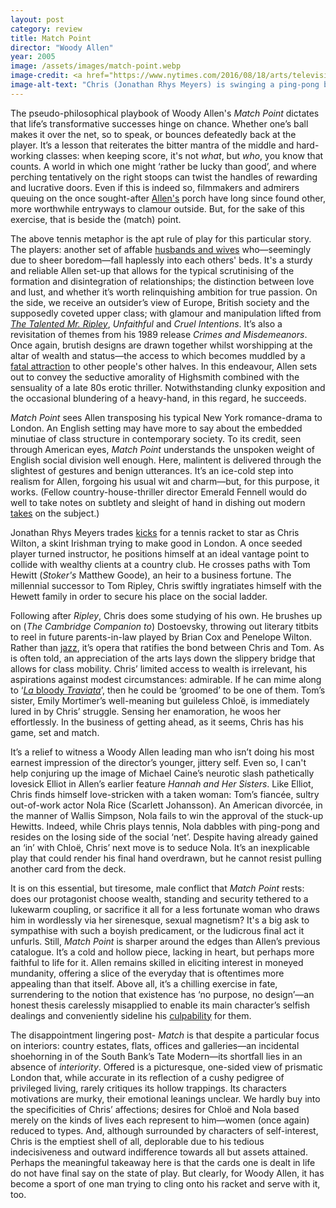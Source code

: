 ```yaml
---
layout: post
category: review
title: Match Point
director: "Woody Allen"
year: 2005
image: /assets/images/match-point.webp
image-credit: <a href="https://www.nytimes.com/2016/08/18/arts/television/whats-on-tv-thursday-unfaithful-and-usain-bolt-in-rio.html">DreamWorks</a>
image-alt-text: "Chris (Jonathan Rhys Meyers) is swinging a ping-pong bat with his right arm, demonstrating to Nola (Scarlett Johansson) how to play, whilst holding her around the waist with the other. Meanwhile, she gazes at him seductively."
---
```


The pseudo-philosophical playbook of Woody Allen's _Match Point_ dictates that life’s transformative successes hinge on chance. Whether one’s ball makes it over the net, so to speak, or bounces defeatedly back at the player. It’s a lesson that reiterates the bitter mantra of the middle and hard-working classes: when keeping score, it's not _what_, but _who_, you know that counts. A world in which one might ‘rather be lucky than good’, and where perching tentatively on the right stoops can twist the handles of rewarding and lucrative doors. Even if this is indeed so, filmmakers and admirers queuing on the once sought-after [Allen's](https://www.nytimes.com/2018/01/31/movies/woody-allen.html) porch have long since found other, more worthwhile entryways to clamour outside. But, for the sake of this exercise, that is beside the (match) point.

The above tennis metaphor is the apt rule of play for this particular story. The players: another set of affable [husbands and wives](https://www.nytimes.com/1992/09/18/movies/review-film-husbands-and-wives-fact-fiction-it-doesn-t-matter.html) who—seemingly due to sheer boredom—fall haplessly into each others' beds. It's a sturdy and reliable Allen set-up that allows for the typical scrutinising of the formation and disintegration of relationships; the distinction between love and lust, and whether it’s worth relinquishing ambition for true passion. On the side, we receive an outsider’s view of Europe, British society and the supposedly coveted upper class; with glamour and manipulation lifted from _[The Talented Mr. Ripley](https://www.zoedowney.com/the-talented-mr-ripley/)_, _Unfaithful_ and _Cruel Intentions_. It’s also a revisitation of themes from his 1989 release _Crimes and Misdemeanors_. Once again, brutish designs are drawn together whilst worshipping at the altar of wealth and status—the access to which becomes muddled by a [fatal attraction](https://www.rogerebert.com/reviews/fatal-attraction-1987) to other people's other halves. In this endeavour, Allen sets out to convey the seductive amorality of Highsmith combined with the sensuality of a late 80s erotic thriller. Notwithstanding clunky exposition and the occasional blundering of a heavy-hand, in this regard, he succeeds.

_Match Point_ sees Allen transposing his typical New York romance-drama to London. An English setting may have more to say about the embedded minutiae of class structure in contemporary society. To its credit, seen through American eyes, _Match Point_ understands the unspoken weight of English social division well enough. Here, malintent is delivered through the slightest of gestures and benign utterances. It’s an ice-cold step into realism for Allen, forgoing his usual wit and charm—but, for this purpose, it works. (Fellow country-house-thriller director Emerald Fennell would do well to take notes on subtlety and sleight of hand in dishing out modern [takes](https://www.rogerebert.com/reviews/saltburn-movie-review-2023) on the subject.)

Jonathan Rhys Meyers trades [kicks](https://en.wikipedia.org/wiki/Bend_It_Like_Beckham) for a tennis racket to star as Chris Wilton, a skint Irishman trying to make good in London. A once seeded player turned instructor, he positions himself at an ideal vantage point to collide with wealthy clients at a country club. He crosses paths with Tom Hewitt (_Stoker's_ Matthew Goode), an heir to a business fortune. The millennial successor to Tom Ripley, Chris swiftly ingratiates himself with the Hewett family in order to secure his place on the social ladder.

Following after _Ripley_, Chris does some studying of his own. He brushes up on (_The Cambridge Companion to_) Dostoevsky, throwing out literary titbits to reel in future parents-in-law played by Brian Cox and Penelope Wilton. Rather than [jazz](https://www.youtube.com/watch?v=mT-fOr29OfA&t=1s&ab_channel=TomasvdB), it’s opera that ratifies the bond between Chris and Tom. As is often told, an appreciation of the arts lays down the slippery bridge that allows for class mobility. Chris’ limited access to wealth is irrelevant, his aspirations against modest circumstances: admirable. If he can mime along to ‘[_La_ bloody _Traviata_](https://en.wikipedia.org/wiki/La_traviata)’, then he could be ‘groomed’ to be one of them. Tom’s sister, Emily Mortimer’s well-meaning but guileless Chloë, is immediately lured in by Chris’ struggle. Sensing her enamoration, he woos her effortlessly. In the business of getting ahead, as it seems, Chris has his game, set and match.

It’s a relief to witness a Woody Allen leading man who isn’t doing his most earnest impression of the director’s younger, jittery self. Even so, I can't help conjuring up the image of Michael Caine’s neurotic slash pathetically lovesick Elliot in Allen’s earlier feature _Hannah and Her Sisters_. Like Elliot, Chris finds himself love-stricken with a taken woman: Tom’s fiancée, sultry out-of-work actor Nola Rice (Scarlett Johansson). An American divorcée, in the manner of Wallis Simpson, Nola fails to win the approval of the stuck-up Hewitts. Indeed, while Chris plays tennis, Nola dabbles with ping-pong and resides on the losing side of the social ‘net’. Despite having already gained an ‘in’ with Chloë, Chris’ next move is to seduce Nola. It’s an inexplicable play that could render his final hand overdrawn, but he cannot resist pulling another card from the deck.

It is on this essential, but tiresome, male conflict that _Match Point_ rests: does our protagonist choose wealth, standing and security tethered to a lukewarm coupling, or sacrifice it all for a less fortunate woman who draws him in wordlessly via her sirenesque, sexual magnetism? It's a big ask to sympathise with such a boyish predicament, or the ludicrous final act it unfurls. Still, _Match Point_ is sharper around the edges than Allen’s previous catalogue. It’s a cold and hollow piece, lacking in heart, but perhaps more faithful to life for it. Allen remains skilled in eliciting interest in moneyed mundanity, offering a slice of the everyday that is oftentimes more appealing than that itself. Above all, it’s a chilling exercise in fate, surrendering to the notion that existence has ‘no purpose, no design’—an honest thesis carelessly misapplied to enable its main character’s selfish dealings and conveniently sideline his [culpability](https://www.theguardian.com/film/2023/sep/08/woody-allen-venice-applause-metoo) for them.

The disappointment lingering post- _Match_ is that despite a particular focus on interiors: country estates, flats, offices and galleries—an incidental shoehorning in of the South Bank’s Tate Modern—its shortfall lies in an absence of _interiority_. Offered is a picturesque, one-sided view of prismatic London that, while accurate in its reflection of a cushy pedigree of privileged living, rarely critiques its hollow trappings. Its characters motivations are murky, their emotional leanings unclear. We hardly buy into the specificities of Chris’ affections; desires for Chloë and Nola based merely on the kinds of lives each represent to him—women (once again) reduced to types. And, although surrounded by characters of self-interest, Chris is the emptiest shell of all, deplorable due to his tedious indecisiveness and outward indifference towards all but assets attained. Perhaps the meaningful takeaway here is that the cards one is dealt in life do not have final say on the state of play. But clearly, for Woody Allen, it has become a sport of one man trying to cling onto his racket and serve with it, too.
